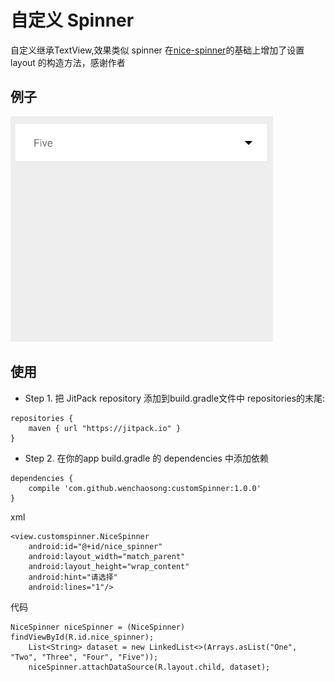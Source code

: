 # 自定义 Spinner

自定义继承TextView,效果类似 spinner
在[nice-spinner](https://github.com/arcadefire/nice-spinner)的基础上增加了设置 layout 的构造方法，感谢作者

## 例子
![image](/gifs/nice-spinner.gif )  

## 使用

- Step 1. 把 JitPack repository 添加到build.gradle文件中 repositories的末尾:
```
repositories {
    maven { url "https://jitpack.io" }
}
```
- Step 2. 在你的app build.gradle 的 dependencies 中添加依赖
```
dependencies {
	compile 'com.github.wenchaosong:customSpinner:1.0.0'
}
```
xml

	<view.customspinner.NiceSpinner
        android:id="@+id/nice_spinner"
        android:layout_width="match_parent"
        android:layout_height="wrap_content"
        android:hint="请选择"
        android:lines="1"/>

代码

	NiceSpinner niceSpinner = (NiceSpinner) findViewById(R.id.nice_spinner);
        List<String> dataset = new LinkedList<>(Arrays.asList("One", "Two", "Three", "Four", "Five"));
        niceSpinner.attachDataSource(R.layout.child, dataset);
    